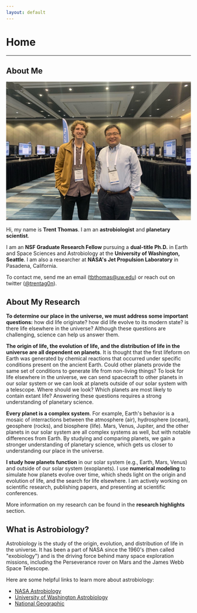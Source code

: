 ```yaml
---
layout: default
---
```

# Home
-------------------------

## About Me

![alt text](assets/img/trent_and_renyu.jpg "Trent and Renyu at DPS 2022")

Hi, my name is **Trent Thomas**. I am an **astrobiologist** and **planetary scientist**. 

I am an **NSF Graduate Research Fellow** pursuing a **dual-title Ph.D.** in Earth and Space Sciences and Astrobiology at the **University of Washington, Seattle**. I am also a researcher at **NASA's Jet Propulsion Laboratory** in Pasadena, California.

To contact me, send me an email ([tbthomas@uw.edu](tbthomas@uw.edu)) or reach out on twitter ([@trentag0n](https://twitter.com/trentag0n)).

## About My Research

**To determine our place in the universe, we must address some important questions:** how did life originate? how did life evolve to its modern state? is there life elsewhere in the universe? Although these questions are challenging, science can help us answer them. 

**The origin of life, the evolution of life, and the distribution of life in the universe are all dependent on planets**. It is thought that the first lifeform on Earth was generated by chemical reactions that occurred under specific conditions present on the ancient Earth. Could other planets provide the same set of conditions to generate life from non-living things? To look for life elsewhere in the universe, we can send spacecraft to other planets in our solar system or we can look at planets outside of our solar system with a telescope. Where should we look? Which planets are most likely to contain extant life? Answering these questions requires a strong understanding of planetary science.

**Every planet is a complex system**. For example, Earth's behavior is a mosaic of interractions between the atmosphere (air), hydrosphere (ocean), geosphere (rocks), and biosphere (life). Mars, Venus, Jupiter, and the other planets in our solar system are all complex systems as well, but with notable differences from Earth. By studying and comparing planets, we gain a stronger understanding of planetary science, which gets us closer to understanding our place in the universe.

**I study how planets function** in our solar system (e.g., Earth, Mars, Venus) and outside of our solar system (exoplanets). I use **numerical modeling** to simulate how planets evolve over time, which sheds light on the origin and evolution of life, and the search for life elsewhere. I am actively working on scientific research, publishing papers, and presenting at scientific conferences.

More information on my research can be found in the **research highlights** section.

## What is Astrobiology?

Astrobiology is the study of the origin, evolution, and distribution of life in the universe. It has been a part of NASA since the 1960's (then called "exobiology") and is the driving force behind many space exploration missions, including the Perseverance rover on Mars and the James Webb Space Telescope.

Here are some helpful links to learn more about astrobiology:
* [NASA Astrobiology](https://astrobiology.nasa.gov/about/)
* [University of Washington Astrobiology](https://depts.washington.edu/astrobio/wordpress/about-us/what-is-astrobiology/)
* [National Geographic](https://www.nationalgeographic.com/astrobiology/)

